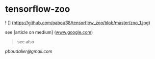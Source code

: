 # tensorflow-zoo

! [] (https://github.com/pabou38/tensorflow_zoo/blob/master/zoo_1.jpg)

see [article on medium] (www.google.com)

> see also


_pboudalier@gmail.com_
